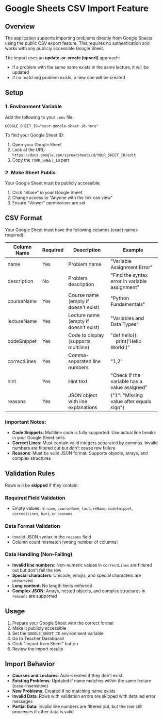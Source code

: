 # Google Sheets CSV Import Feature

## Overview

The application supports importing problems directly from Google Sheets using the public CSV export feature. This requires no authentication and works with any publicly accessible Google Sheet.

The import uses an **update-or-create (upsert)** approach:

- If a problem with the same name exists in the same lecture, it will be updated
- If no matching problem exists, a new one will be created

## Setup

### 1. Environment Variable

Add the following to your `.env` file:

```
GOOGLE_SHEET_ID="your-google-sheet-id-here"
```

To find your Google Sheet ID:

1. Open your Google Sheet
2. Look at the URL: `https://docs.google.com/spreadsheets/d/YOUR_SHEET_ID/edit`
3. Copy the `YOUR_SHEET_ID` part

### 2. Make Sheet Public

Your Google Sheet must be publicly accessible:

1. Click "Share" in your Google Sheet
2. Change access to "Anyone with the link can view"
3. Ensure "Viewer" permissions are set

## CSV Format

Your Google Sheet must have the following columns (exact names required):

| Column Name  | Required | Description                           | Example                                                        |
| ------------ | -------- | ------------------------------------- | -------------------------------------------------------------- |
| name         | Yes      | Problem name                          | "Variable Assignment Error"                                    |
| description  | No       | Problem description                   | "Find the syntax error in variable assignment"                 |
| courseName   | Yes      | Course name (empty if doesn't exist)  | "Python Fundamentals"                                          |
| lectureName  | Yes      | Lecture name (empty if doesn't exist) | "Variables and Data Types"                                     |
| codeSnippet  | Yes      | Code to display (supports multiline)  | "def hello():<br>&nbsp;&nbsp;&nbsp;&nbsp;print('Hello World')" |
| correctLines | Yes      | Comma-separated line numbers          | "1,2"                                                          |
| hint         | Yes      | Hint text                             | "Check if the variable has a value assigned"                   |
| reasons      | Yes      | JSON object with line explanations    | {"1": "Missing value after equals sign"}                       |

### Important Notes:

- **Code Snippets**: Multiline code is fully supported. Use actual line breaks in your Google Sheet cells
- **Correct Lines**: Must contain valid integers separated by commas. Invalid numbers are filtered out but don't cause row failure
- **Reasons**: Must be valid JSON format. Supports objects, arrays, and complex structures

## Validation Rules

Rows will be **skipped** if they contain:

### Required Field Validation

- Empty values in: `name`, `courseName`, `lectureName`, `codeSnippet`, `correctLines`, `hint`, or `reasons`

### Data Format Validation

- Invalid JSON syntax in the `reasons` field
- Column count mismatch (wrong number of columns)

### Data Handling (Non-Failing)

- **Invalid line numbers**: Non-numeric values in `correctLines` are filtered out but don't fail the row
- **Special characters**: Unicode, emojis, and special characters are preserved
- **Long content**: No length limits enforced
- **Complex JSON**: Arrays, nested objects, and complex structures in `reasons` are supported

## Usage

1. Prepare your Google Sheet with the correct format
2. Make it publicly accessible
3. Set the `GOOGLE_SHEET_ID` environment variable
4. Go to Teacher Dashboard
5. Click "Import from Sheet" button
6. Review the import results

## Import Behavior

- **Courses and Lectures**: Auto-created if they don't exist
- **Existing Problems**: Updated if name matches within the same lecture (case-insensitive)
- **New Problems**: Created if no matching name exists
- **Invalid Data**: Rows with validation errors are skipped with detailed error messages
- **Partial Data**: Invalid line numbers are filtered out, but the row still processes if other data is valid
